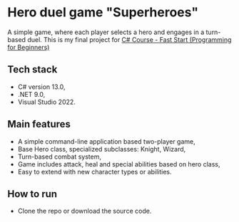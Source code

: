 # Hero duel game "Superheroes"
A simple game, where each player selects a hero and engages in a turn-based duel. This is my final project for [C# Course - Fast Start (Programming for Beginners)](https://eduj.pl/produkt/kurs_csharp_szybki_start_programowanie_dla_poczatkujacych)

## Tech stack
* C# version 13.0,
* .NET 9.0,
* Visual Studio 2022.

## Main features
* A simple command-line application based two-player game,
* Base Hero class, specialized subclasses: Knight, Wizard,
* Turn-based combat system,
* Game includes attack, heal and special abilities based on hero class,
* Easy to extend with new character types or abilities.

## How to run
* Clone the repo or download the source code.
